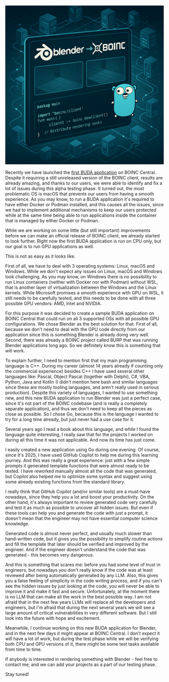 <p align="center">
  <img src="images/2025.07.11.jpeg" alt="AI generated image of the Blender application for BOINC Central written in Go"/>
</p>

Recently we have launched the [first BUDA application](2025.05.11.html) on BOINC Central. Despite it requiring a still unreleased version of the BOINC client, results are already amazing, and thanks to our users, we were able to identify and fix a lot of issues during this alpha testing phase. It turned out, the most problematic OS is macOS that prevents our users from having a smooth experience. As you may know, to run a BUDA application it's required to have either Docker or Podman installed, and this causes all the issues, since we had to implement additional mechanisms to keep our users protected while at the same time being able to run applications inside the container that is managed by either Docker or Podman.

While we are working on some little (but still important) improvements before we can make an official release of BOINC client, we already started to look further.
Right now the first BUDA application is run on CPU only, but our goal is to run GPU applications as well.

This is not as easy as it looks like.

First of all, we have to deal with 3 operating systems: Linux, macOS and Windows. While we don't expect any issues on Linux, macOS and Windows look challenging. As you may know, on Windows there is no possibility to run Linux containers (neither with Docker nor with Podman) without WSL, that is another layer of virtualization between the Windows and the Linux kernels. While Microsoft promises a smooth experience with GPU on WSL, it still needs to be carefully tested, and this needs to be done with all three possible GPU vendors: AMD, Intel and NVIDIA.

For this purpose it was decided to create a sample BUDA application on BOINC Central that could run on all 3 supported OSs with all possible GPU configurations. We chose Blender as the best solution for that. First of all, because we don't need to deal with the GPU code directly from our application since this is something Blender is already doing very well. Second, there was already a BOINC project called BURP that was running Blender applications long ago. So we definitely know this is something that will work.

To explain further, I need to mention first that my main programming language is C++. During my career (almost 14 years already if counting only the commercial experience) besides C++ I have used several other languages like: Pascal, Object Pascal (together with Delphi), C#, VBA, Python, Java and Kotlin (I didn't mention here bash and similar languages since these are mostly tooling languages, and aren't really used in serious production). Despite this variety of languages, I wanted to use something new, and this new BUDA application to run Blender was just a perfect case, since it's not part of the BOINC codebase (and is really a completely separate application), and thus we don't need to keep all the pieces as close as possible. So I chose Go, because this is the language I wanted to try for a long time already, but just never had a use case for it.

Several years ago I read a book about this language, and while I found the language quite interesting, I really saw that for the projects I worked on during all this time it was not applicable. And now its time has just come.

I easily created a new application using Go during one evening. Of course, since it's 2025, I have used GitHub Copilot to help me during this learning journey. And this was really a great experience: just with a few simple prompts it generated template functions that were almost ready to be tested. I have reworked manually almost all the code that was generated, but Copilot also helped me to optimize some syntax and suggest using some already existing functions from the standard library.

I really think that GitHub Copilot (and/or similar tools) are a must-have nowadays, since they help you a lot and boost your productivity. On the other hand, it's always important to review generated code very carefully and test it as much as possible to uncover all hidden issues. But even if these tools can help you and generate the code with just a prompt, it doesn't mean that the engineer may not have essential computer science knowledge.

Generated code is almost never perfect, and usually much slower than hand-written code, but it gives you the possibility to simplify routine actions and fill the template that later should be verified and improved by the engineer. And if the engineer doesn't understand the code that was generated - this becomes very dangerous.

And this is something that scares me: before you had some level of trust in engineers, but nowadays you don't really know if the code was at least reviewed after being automatically generated by any LLM. Also, this gives you a false feeling of simplicity in the code writing process, and if you can't see the hidden issues by just looking at the code, you will never be able to improve it and make it fast and secure. Unfortunately, at the moment there is no LLM that can make all the work in the best possible way. I am not afraid that in the next few years LLMs will replace all the developers and engineers, but I'm afraid that during the next several years we will see a large amount of critical vulnerabilities in very different software. But I still look into the future with hope and excitement.

Meanwhile, I continue working on this new BUDA application for Blender, and in the next few days it might appear at BOINC Central. I don't expect it will have a lot of work, but during the test phase while we will be verifying both CPU and GPU versions of it, there might be some test tasks available from time to time.

If anybody is interested in rendering something with Blender - feel free to contact me, and we can add your projects as a part of our testing phase.

Stay tuned!
